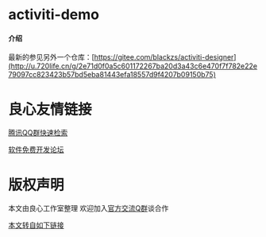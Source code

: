 # activiti-demo

#### 介绍
最新的参见另外一个仓库：[https://gitee.com/blackzs/activiti-designer](http://u.720life.cn/g/2e71d0f0a5c601172267ba20d3a43c6e470f7f782e22e79097cc823423b57bd5eba81443efa18557d9f4207b09150b75)


 # 良心友情链接

[腾讯QQ群快速检索](http://u.720life.cn/s/8cf73f7c)

[软件免费开发论坛](http://u.720life.cn/s/bbb01dc0)

# 版权声明 

本文由良心工作室整理 欢迎加入[官方交流Q群](https://u.720life.cn/s/f2316816)谈合作

[本文转自如下链接](http://u.720life.cn/g/2e71d0f0a5c601172267ba20d3a43c6e6597ed6e045ad2b13feee10a3650e98640db046c29d8a995167dbfc32d75e9ab5160db818697841fc8887985fddb06ac)
